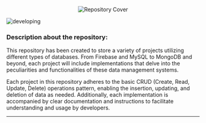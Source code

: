 <p align="center">
  <img src="https://github.com/gabrielsoaresceravolo/DataBases-CRUD/assets/132103393/17d346c5-a519-4fb9-bfa4-4d70600e262e" alt="Repository Cover">
</p>

![developing](http://img.shields.io/static/v1?label=STATUS&message=DEVELOPING&color=yellow&style=for-the-badge)

### Description about the repository: 

This repository has been created to store a variety of projects utilizing different types of databases. From Firebase and MySQL to MongoDB and beyond, each project will include implementations that delve into the peculiarities and functionalities of these data management systems.

Each project in this repository adheres to the basic CRUD (Create, Read, Update, Delete) operations pattern, enabling the insertion, updating, and deletion of data as needed. Additionally, each implementation is accompanied by clear documentation and instructions to facilitate understanding and usage by developers.

<hr>
